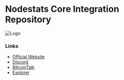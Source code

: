 Nodestats Core Integration Repository
=====================================
![Logo](https://nodestats.info/pics/logos/Rect-Black.png)


### Links
- [Official Website](https://nodestats.info/) 
- [Discord](https://discord.gg/cRCF3BqHsk)
- [BitcoinTalk](https://bitcointalk.org/index.php?topic=)
- [Explorer](http://46.173.218.141:3001/)
